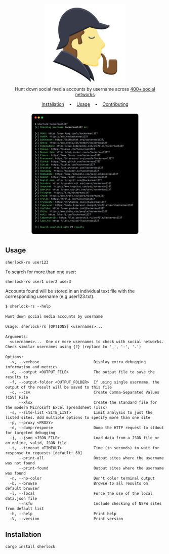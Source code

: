 

<p align=center>
  <br>
  <a href="https://sherlock-project.github.io/" target="_blank"><img src="docs/images/sherlock-logo.png"/></a>
  <br>
  <span>Hunt down social media accounts by username across <a href="https://sherlockproject.xyz/sites">400+ social networks</a></span>
  <br>
</p>

<p align="center">
  <a href="https://sherlockproject.xyz/installation">Installation</a>
  &nbsp;&nbsp;&nbsp;•&nbsp;&nbsp;&nbsp;
  <a href="https://sherlockproject.xyz/usage">Usage</a>
  &nbsp;&nbsp;&nbsp;•&nbsp;&nbsp;&nbsp;
  <a href="https://sherlockproject.xyz/contribute">Contributing</a>
</p>

<p align="center">
<img width="70%" height="70%" src="docs/images/demo.png"/>
</a>
</p>


## Usage

```shell
sherlock-rs user123
```
To search for more than one user:
```shell
sherlock-rs user1 user2 user3
```
Accounts found will be stored in an individual text file with the corresponding username (e.g user123.txt).

```shell
$ sherlock-rs --help

Hunt down social media accounts by username

Usage: sherlock-rs [OPTIONS] <usernames>...

Arguments:
  <usernames>...  One or more usernames to check with social networks. Check similar usernames using {?} (replace to '_', '-', '.')

Options:
  -v, --verbose                        Display extra debugging information and metrics
  -o, --output <OUTPUT_FILE>           The output file to save the results to
  -f, --output-folder <OUTPUT_FOLDER>  If using single username, the output of the result will be saved to this file
  -c, --csv                            Create Comma-Separated Values (CSV) File
      --xlsx                           Create the standard file for the modern Microsoft Excel spreadsheet (xlsx)
  -s, --site-list <SITE_LIST>          Limit analysis to just the listed sites. Add multiple options to specify more than one site
  -p, --proxy <PROXY>
  -d, --dump-response                  Dump the HTTP request to stdout for targeted debugging
  -j, --json <JSON_FILE>               Load data from a JSON file or an online, valid, JSON file
  -t, --timeout <TIMEOUT>              Time (in seconds) to wait for response to requests [default: 60]
      --print-all                      Output sites where the username was not found
      --print-found                    Output sites where the username was found
  -n, --no-color                       Don't color terminal output
  -b, --browse                         Browse to all results on default browser
  -l, --local                          Force the use of the local data.json file
      --nsfw                           Include checking of NSFW sites from default list
  -h, --help                           Print help
  -V, --version                        Print version
```

## Installation

```shell
cargo install sherlock
```
